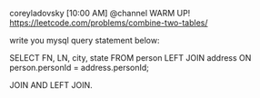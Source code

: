 coreyladovsky [10:00 AM]
@channel WARM UP! https://leetcode.com/problems/combine-two-tables/


write you mysql query statement below:

SELECT FN, LN, city, state
FROM person
LEFT JOIN address ON person.personId = address.personId;



JOIN AND LEFT JOIN.

